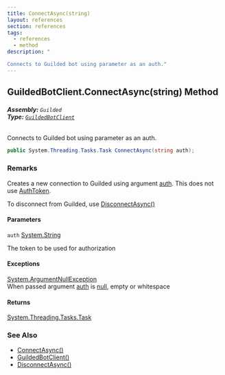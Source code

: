 ```yaml
---
title: ConnectAsync(string)
layout: references
section: references
tags:
  - references
  - method
description: "

Connects to Guilded bot using parameter as an auth."
---
```


## GuildedBotClient.ConnectAsync(string) Method
###### **Assembly:** `Guilded`<br/>**Type:** [`GuildedBotClient`](GuildedBotClient.md 'Guilded.GuildedBotClient')

Connects to Guilded bot using parameter as an auth.

```csharp
public System.Threading.Tasks.Task ConnectAsync(string auth);
```

### Remarks
  
Creates a new connection to Guilded using argument [auth](GuildedBotClient.ConnectAsync(string).md#Guilded.GuildedBotClient.ConnectAsync(string).auth 'Guilded.GuildedBotClient.ConnectAsync(string).auth'). This does not use [AuthToken](GuildedBotClient.AuthToken.md 'Guilded.GuildedBotClient.AuthToken').  
  
To disconnect from Guilded, use [DisconnectAsync()](AbstractGuildedClient.DisconnectAsync().md 'Guilded.AbstractGuildedClient.DisconnectAsync()')
#### Parameters

<a name='Guilded.GuildedBotClient.ConnectAsync(string).auth'></a>

`auth` [System.String](https://docs.microsoft.com/en-us/dotnet/api/System.String 'System.String')

The token to be used for authorization

#### Exceptions

[System.ArgumentNullException](https://docs.microsoft.com/en-us/dotnet/api/System.ArgumentNullException 'System.ArgumentNullException')  
When passed argument [auth](GuildedBotClient.ConnectAsync(string).md#Guilded.GuildedBotClient.ConnectAsync(string).auth 'Guilded.GuildedBotClient.ConnectAsync(string).auth') is [null](https://docs.microsoft.com/en-us/dotnet/csharp/language-reference/keywords/null 'https://docs.microsoft.com/en-us/dotnet/csharp/language-reference/keywords/null'), empty or whitespace

#### Returns
[System.Threading.Tasks.Task](https://docs.microsoft.com/en-us/dotnet/api/System.Threading.Tasks.Task 'System.Threading.Tasks.Task')

### See Also
- [ConnectAsync()](GuildedBotClient.ConnectAsync().md 'Guilded.GuildedBotClient.ConnectAsync()')
- [GuildedBotClient()](GuildedBotClient.GuildedBotClient().md 'Guilded.GuildedBotClient.GuildedBotClient()')
- [DisconnectAsync()](AbstractGuildedClient.DisconnectAsync().md 'Guilded.AbstractGuildedClient.DisconnectAsync()')